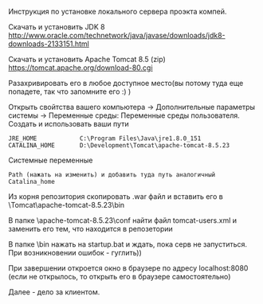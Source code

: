 Инструкция по установке локального сервера проэкта компей.

Скачать и установить JDK 8 
http://www.oracle.com/technetwork/java/javase/downloads/jdk8-downloads-2133151.html

Скачать и установить Apache Tomcat 8.5 (zip)
https://tomcat.apache.org/download-80.cgi

Разахривировать его в любое доступное место(вы потому туда еще попадете, так что запомните его :) )

Открыть свойтства вашего компьютера -> Дополнительные параметры системы -> Переменные среды:
Переменные среды пользователя. Создать и использовать ваши пути

	JRE_HOME  	      	C:\Program Files\Java\jre1.8.0_151
	CATALINA_HOME		D:\Development\Tomcat\apache-tomcat-8.5.23  

  Системные переменные 

	Path (нажать на изменить) и добавить туда путь аналогичный Catalina_home

Из корня репозитория скопировать .war файл и вставить его в \Tomcat\apache-tomcat-8.5.23\bin

В папке \apache-tomcat-8.5.23\conf найти файл tomcat-users.xml и заменить его тем, что находится в репозетории

В папке \bin нажать на startup.bat и ждать, пока серв не запуститься. При возникновении ошибок - гуглить))


При завершении откроется окно в браузере по адресу localhost:8080 (если не открылось, то открыть его в браузере самостоятельно)

Далее - дело за клиентом.




